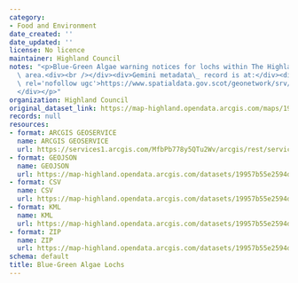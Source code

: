```yaml
---
category:
- Food and Environment
date_created: ''
date_updated: ''
license: No licence
maintainer: Highland Council
notes: "<p>Blue-Green Algae warning notices for lochs within The Highland Council\
  \ area.<div><br /></div><div>Gemini metadata\_ record is at:</div><div><a href='https://www.spatialdata.gov.scot/geonetwork/srv/eng/catalog.search#/metadata/{f3fd69dd-0e9d-4742-a1d1-69507deefd15}'\
  \ rel='nofollow ugc'>https://www.spatialdata.gov.scot/geonetwork/srv/eng/catalog.search#/metadata/{f3fd69dd-0e9d-4742-a1d1-69507deefd15}</a>\_\
  </div></p>"
organization: Highland Council
original_dataset_link: https://map-highland.opendata.arcgis.com/maps/19957b55e2594d6a8e17662af358cfc4_0
records: null
resources:
- format: ARCGIS GEOSERVICE
  name: ARCGIS GEOSERVICE
  url: https://services1.arcgis.com/MfbPb778y5QTu2Wv/arcgis/rest/services/Blue_Green_Algae_Lochs/FeatureServer/0
- format: GEOJSON
  name: GEOJSON
  url: https://map-highland.opendata.arcgis.com/datasets/19957b55e2594d6a8e17662af358cfc4_0.geojson?outSR=%7B%22latestWkid%22%3A3857%2C%22wkid%22%3A102100%7D
- format: CSV
  name: CSV
  url: https://map-highland.opendata.arcgis.com/datasets/19957b55e2594d6a8e17662af358cfc4_0.csv?outSR=%7B%22latestWkid%22%3A3857%2C%22wkid%22%3A102100%7D
- format: KML
  name: KML
  url: https://map-highland.opendata.arcgis.com/datasets/19957b55e2594d6a8e17662af358cfc4_0.kml?outSR=%7B%22latestWkid%22%3A3857%2C%22wkid%22%3A102100%7D
- format: ZIP
  name: ZIP
  url: https://map-highland.opendata.arcgis.com/datasets/19957b55e2594d6a8e17662af358cfc4_0.zip?outSR=%7B%22latestWkid%22%3A3857%2C%22wkid%22%3A102100%7D
schema: default
title: Blue-Green Algae Lochs
---
```

